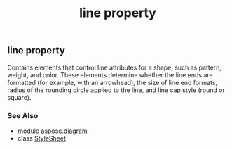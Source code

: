 ﻿---
title: line property
second_title: Aspose.Diagram for Python via .NET API References
description: 
type: docs
weight: 170
url: /python-net/aspose.diagram/stylesheet/line/
is_root: false
---

## line property


Contains elements that control line attributes for a shape, such as pattern, weight, and color. These elements determine whether the line ends are formatted (for example, with an arrowhead), the size of line end formats, radius of the rounding circle applied to the line, and line cap style (round or square).

### See Also
* module [aspose.diagram](../../)
* class [StyleSheet](/diagram/python-net/aspose.diagram/stylesheet)

